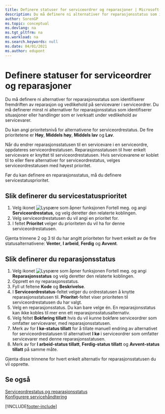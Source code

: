 ```yaml
---
title: Definere statuser for serviceordrer og reparasjoner | Microsoft-dokumentasjon
description: Du må definere ni alternativer for reparasjonsstatus som identifiserer fremdriften av reparasjon og vedlikehold på servicevarer i serviceordrer.
author: SorenGP
ms.topic: conceptual
ms.devlang: na
ms.tgt_pltfrm: na
ms.workload: na
ms.search.keywords: null
ms.date: 04/01/2021
ms.author: edupont
---
```

# <a name="set-up-statuses-for-service-orders-and-repairs"></a>Definere statuser for serviceordrer og reparasjoner

Du må definere ni alternativer for reparasjonsstatus som identifiserer fremdriften av reparasjon og vedlikehold på servicevarer i serviceordrer. Du må definerer minst ni alternativer for reparasjonsstatus som identifiserer situasjoner eller handlinger som er iverksatt under vedlikehold av servicevarer.  

Du kan angi prioritetsnivå for alternativene for serviceordrestatus. De fire prioritetene er **Høy**, **Middels høy**, **Middels lav** og **Lav**.  

Når du endrer reparasjonsstatusen til en servicevare i en serviceordre, oppdateres serviceordrestatusen. Reparasjonsstatusen til hver enkelt servicevare er knyttet til serviceordrestatusen. Hvis servicevarene er koblet til to eller flere alternativer for serviceordrestatus, velges serviceordrestatusen med høyest prioritet.  

Før du kan definere en reparasjonsstatus, må du definere servicestatusprioritet.

## <a name="to-set-up-service-status-priorities"></a>Slik definerer du servicestatusprioritet

1. Velg ikonet ![Lyspære som åpner funksjonen Fortell meg.](media/ui-search/search_small.png "Fortell hva du vil gjøre") og angi **Serviceordrestatus**, og velg deretter den relaterte koblingen.  
2. Velg serviceordrestatusen du vil angi en prioritet for.  
3. I feltet **Prioritet** velger du prioriteten du vil ha for denne serviceordrestatusen.  

Gjenta trinnene 2 og 3 til du har angitt prioriteten for hvert enkelt av de fire statusalternativene: **Venter**, **I arbeid**, **Ferdig** og **Avvent**.  

## <a name="to-set-up-a-repair-status"></a>Slik definerer du reparasjonsstatus

1. Velg ikonet ![Lyspære som åpner funksjonen Fortell meg.](media/ui-search/search_small.png "Fortell hva du vil gjøre") og angi **Reparasjonsstatus** og velg deretter den relaterte koblingen.
2. Opprett en ny reparasjonsstatus.  
3. Fyll ut feltene **Kode** og **Beskrivelse**.  
4. I **Serviceordrestatus**-feltet velger du ordrestatusen å knytte reparasjonsstatusen til. **Prioritet**-feltet viser prioriteten til serviceordrestatusen du har valgt.  
5. Velg en reparasjonsstatus. Du kan bare velge én. En reparasjonsstatus kan ikke kobles til mer enn ett reparasjonsstatusalternativ.  
6. Velg feltet **Bokføring tillatt** hvis du vil kunne bokføre serviceordrer som omfatter servicevarer, med reparasjonsstatusen.  
7. Merk av for **I kø-status tillatt** for å tillate manuell endring av alternativet for serviceordrestatusen til alternativet **I kø** i serviceordrer som omfatter servicevarer med denne reparasjonsstatusen.  
8. Merk av for **I arbeid-status tillatt**, **Ferdig-status tillatt** og **Avvent-status tillatt** på samme måte.

Gjenta disse trinnene for hvert enkelt alternativ for reparasjonsstatusen du vil opprette.

## <a name="see-also"></a>Se også

[Serviceordrestatus og reparasjonsstatus](service-service-order-status-and-repair-status.md)  
[Konfigurere servicehåndtering](service-setup-service.md)  


[!INCLUDE[footer-include](includes/footer-banner.md)]
